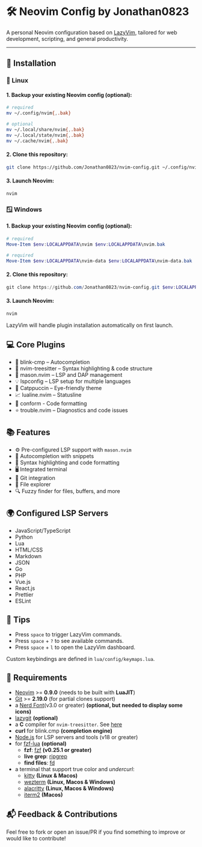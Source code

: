 # 🛠️ Neovim Config by Jonathan0823

A personal Neovim configuration based on [LazyVim](https://github.com/LazyVim/LazyVim), tailored for web development, scripting, and general productivity.

---

## 🚀 Installation

### 🐧 Linux

#### 1. Backup your existing Neovim config (optional):

```bash
# required
mv ~/.config/nvim{,.bak}

# optional
mv ~/.local/share/nvim{,.bak}
mv ~/.local/state/nvim{,.bak}
mv ~/.cache/nvim{,.bak}
```

#### 2. Clone this repository:

```bash
git clone https://github.com/Jonathan0823/nvim-config.git ~/.config/nvim
```

#### 3. Launch Neovim:

```bash
nvim
```

### 🪟 Windows

#### 1. Backup your existing Neovim config (optional):

```powershell
# required
Move-Item $env:LOCALAPPDATA\nvim $env:LOCALAPPDATA\nvim.bak

# required
Move-Item $env:LOCALAPPDATA\nvim-data $env:LOCALAPPDATA\nvim-data.bak
```

#### 2. Clone this repository:

```powershell
git clone https://github.com/Jonathan0823/nvim-config.git $env:LOCALAPPDATA\nvim
```

#### 3. Launch Neovim:

```powershell
nvim
```

LazyVim will handle plugin installation automatically on first launch.

## 💻 Core Plugins

- 🧠 blink-cmp – Autocompletion
- 🧪 nvim-treesitter – Syntax highlighting & code structure
- 📖 mason.nvim – LSP and DAP management
- 💡 lspconfig – LSP setup for multiple languages
- 🎨 Catppuccin – Eye-friendly theme
- 📈 lualine.nvim – Statusline
- 🧩 conform - Code formatting
- ⭐ trouble.nvim – Diagnostics and code issues

## 📚 Features

- ⚙️ Pre-configured LSP support with `mason.nvim`
- 📝 Autocompletion with snippets
- 🎨 Syntax highlighting and code formatting
- 🖥️ Integrated terminal
- 📜 Git integration
- 📂 File explorer
- 🔍 Fuzzy finder for files, buffers, and more

## 🌍 Configured LSP Servers

- JavaScript/TypeScript
- Python
- Lua
- HTML/CSS
- Markdown
- JSON
- Go
- PHP
- Vue.js
- React.js
- Prettier
- ESLint

## 🧠 Tips

- Press `space` to trigger LazyVim commands.
- Press `space` + `?` to see available commands.
- Press `space` + `l` to open the LazyVim dashboard.

Custom keybindings are defined in `lua/config/keymaps.lua`.

## 🧪 Requirements

- [Neovim](https://neovim.io/) >= **0.9.0** (needs to be built with **LuaJIT**)
- [Git](https://git-scm.com/downloads) >= **2.19.0** (for partial clones support)
- a [Nerd Font](https://www.nerdfonts.com/)(v3.0 or greater) **(optional, but needed to display some icons)**
- [lazygit](https://github.com/jesseduffield/lazygit) **(optional)**
- a **C** compiler for `nvim-treesitter`. See [here](https://github.com/nvim-treesitter/nvim-treesitter#requirements)
- **curl** for blink.cmp **(completion engine)**
- [Node.js](https://nodejs.org/en/download) for LSP servers and tools (v18 or greater)
- for [fzf-lua](https://github.com/ibhagwan/fzf-lua) **(optional)**
  - **fzf**: [fzf](https://github.com/junegunn/fzf) **(v0.25.1 or greater)**
  - **live grep**: [ripgrep](https://github.com/BurntSushi/ripgrep)
  - **find files**: [fd](https://github.com/sharkdp/fd)
- a terminal that support true color and _undercurl_:
  - [kitty](https://github.com/kovidgoyal/kitty) **(Linux & Macos)**
  - [wezterm](https://github.com/wez/wezterm) **(Linux, Macos & Windows)**
  - [alacritty](https://github.com/alacritty/alacritty) **(Linux, Macos & Windows)**
  - [iterm2](https://iterm2.com/) **(Macos)**

## 📬 Feedback & Contributions

Feel free to fork or open an issue/PR if you find something to improve or would like to contribute!
